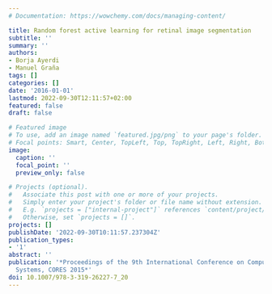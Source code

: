 ```yaml
---
# Documentation: https://wowchemy.com/docs/managing-content/

title: Random forest active learning for retinal image segmentation
subtitle: ''
summary: ''
authors:
- Borja Ayerdi
- Manuel Graña
tags: []
categories: []
date: '2016-01-01'
lastmod: 2022-09-30T12:11:57+02:00
featured: false
draft: false

# Featured image
# To use, add an image named `featured.jpg/png` to your page's folder.
# Focal points: Smart, Center, TopLeft, Top, TopRight, Left, Right, BottomLeft, Bottom, BottomRight.
image:
  caption: ''
  focal_point: ''
  preview_only: false

# Projects (optional).
#   Associate this post with one or more of your projects.
#   Simply enter your project's folder or file name without extension.
#   E.g. `projects = ["internal-project"]` references `content/project/deep-learning/index.md`.
#   Otherwise, set `projects = []`.
projects: []
publishDate: '2022-09-30T10:11:57.237304Z'
publication_types:
- '1'
abstract: ''
publication: '*Proceedings of the 9th International Conference on Computer Recognition
  Systems, CORES 2015*'
doi: 10.1007/978-3-319-26227-7_20
---
```


